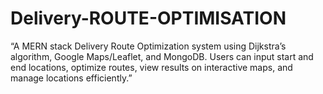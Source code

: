 # Delivery-ROUTE-OPTIMISATION
“A MERN stack Delivery Route Optimization system using Dijkstra’s algorithm, Google Maps/Leaflet, and MongoDB. Users can input start and end locations, optimize routes, view results on interactive maps, and manage locations efficiently.”
